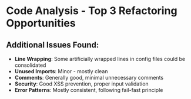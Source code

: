# Code Analysis - Top 3 Refactoring Opportunities

## Additional Issues Found:
- **Line Wrapping**: Some artificially wrapped lines in config files could be consolidated
- **Unused Imports**: Minor - mostly clean
- **Comments**: Generally good, minimal unnecessary comments
- **Security**: Good XSS prevention, proper input validation
- **Error Patterns**: Mostly consistent, following fail-fast principle